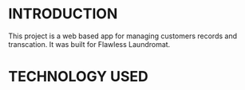 # INTRODUCTION
This project is a web based app for managing customers records and transcation. It was built for Flawless Laundromat.

# TECHNOLOGY USED
